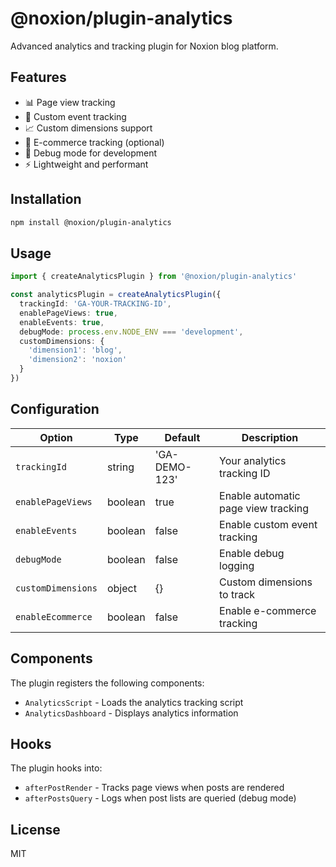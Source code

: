 # @noxion/plugin-analytics

Advanced analytics and tracking plugin for Noxion blog platform.

## Features

- 📊 Page view tracking
- 🎯 Custom event tracking
- 📈 Custom dimensions support
- 🛒 E-commerce tracking (optional)
- 🐛 Debug mode for development
- ⚡ Lightweight and performant

## Installation

```bash
npm install @noxion/plugin-analytics
```

## Usage

```typescript
import { createAnalyticsPlugin } from '@noxion/plugin-analytics'

const analyticsPlugin = createAnalyticsPlugin({
  trackingId: 'GA-YOUR-TRACKING-ID',
  enablePageViews: true,
  enableEvents: true,
  debugMode: process.env.NODE_ENV === 'development',
  customDimensions: {
    'dimension1': 'blog',
    'dimension2': 'noxion'
  }
})
```

## Configuration

| Option | Type | Default | Description |
|--------|------|---------|-------------|
| `trackingId` | string | 'GA-DEMO-123' | Your analytics tracking ID |
| `enablePageViews` | boolean | true | Enable automatic page view tracking |
| `enableEvents` | boolean | false | Enable custom event tracking |
| `debugMode` | boolean | false | Enable debug logging |
| `customDimensions` | object | {} | Custom dimensions to track |
| `enableEcommerce` | boolean | false | Enable e-commerce tracking |

## Components

The plugin registers the following components:

- `AnalyticsScript` - Loads the analytics tracking script
- `AnalyticsDashboard` - Displays analytics information

## Hooks

The plugin hooks into:

- `afterPostRender` - Tracks page views when posts are rendered
- `afterPostsQuery` - Logs when post lists are queried (debug mode)

## License

MIT